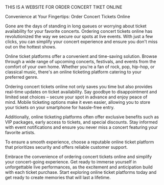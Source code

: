 THIS IS A WEBSITE FOR ORDER CONCERT TIKET ONLINE

Convenience at Your Fingertips: Order Concert Tickets Online

Gone are the days of standing in long queues or worrying about ticket availability for your favorite concerts. Ordering concert tickets online has revolutionized the way we secure our spots at live events. With just a few clicks, you can simplify your concert experience and ensure you don't miss out on the hottest shows.

Online ticket platforms offer a convenient and time-saving solution. Browse through a wide range of upcoming concerts, festivals, and events from the comfort of your own home. Whether you're a fan of rock, pop, hip-hop, or classical music, there's an online ticketing platform catering to your preferred genre.

Ordering concert tickets online not only saves you time but also provides real-time updates on ticket availability. Say goodbye to disappointment and limited seat choices – secure your spot in advance and enjoy peace of mind. Mobile ticketing options make it even easier, allowing you to store your tickets on your smartphone for hassle-free entry.

Additionally, online ticketing platforms often offer exclusive benefits such as VIP packages, early access to tickets, and special discounts. Stay informed with event notifications and ensure you never miss a concert featuring your favorite artists.

To ensure a smooth experience, choose a reputable online ticket platform that prioritizes security and offers reliable customer support.

Embrace the convenience of ordering concert tickets online and simplify your concert-going experience. Get ready to immerse yourself in unforgettable live performances, as the excitement and anticipation build with each ticket purchase. Start exploring online ticket platforms today and get ready to create memories that will last a lifetime.
